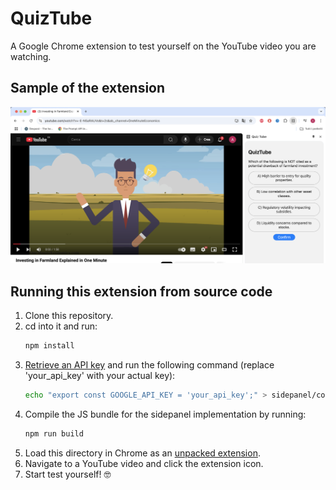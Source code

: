 # QuizTube

A Google Chrome extension to test yourself on the YouTube video you are watching.

## Sample of the extension

![sample](images/sample.png)

## Running this extension from source code

1. Clone this repository.
2. cd into it and run:
   ```sh
   npm install
   ```
3. [Retrieve an API key](https://ai.google.dev/gemini-api/docs/api-key) and run the following command (replace 'your_api_key' with your actual key):
   ```sh
   echo "export const GOOGLE_API_KEY = 'your_api_key';" > sidepanel/config.js
   ```
4. Compile the JS bundle for the sidepanel implementation by running:
   ```sh
   npm run build
   ```
5. Load this directory in Chrome as an [unpacked extension](https://developer.chrome.com/docs/extensions/mv3/getstarted/development-basics/#load-unpacked).
6. Navigate to a YouTube video and click the extension icon.
7. Start test yourself! 🤓
